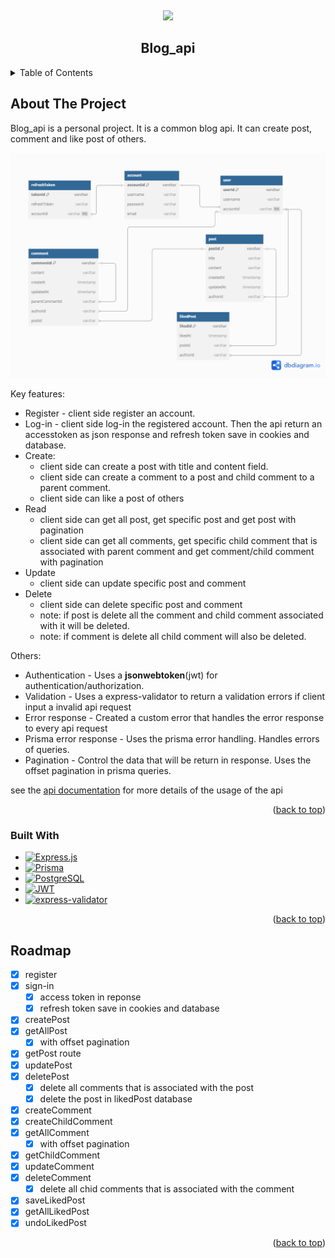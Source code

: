 <!-- PROJECT LOGO -->

<a id="readme-top"></a>
<br />

<div align="center">
  <image src="https://github.com/user-attachments/assets/b3dc80ba-8804-4cbd-bc6b-dd31fbb679ba" width="100px"/>
  <h2 align="center">Blog_api</h2>
</div>

<!-- TABLE OF CONTENTS -->
<details>
  <summary>Table of Contents</summary>
  <ol>
    <li>
      <a href="#about-the-project">About The Project</a>
      <ul>
        <li><a href="#built-with">Built With</a></li>
        <li><a href="https://github.com/bartue-dev/blog_api/blob/main/api-documentation.md">API Documentation</a></li>
      </ul>
    </li>
    <li><a href="#roadmap">Roadmap</a></li>
  </ol>
</details>

<!-- ABOUT THE PROJECT -->

## About The Project

Blog_api is a personal project. It is a common blog api. It can create post, comment and like post of others.

![blog_API_db_diagram](/public/blog_api_db.png)

Key features:

-   Register - client side register an account.
-   Log-in - client side log-in the registered account. Then the api return an accesstoken as json response and refresh token save in cookies and database.
-   Create:
    -   client side can create a post with title and content field.
    -   client side can create a comment to a post and child comment to a parent comment.
    -   client side can like a post of others
-   Read
    -   client side can get all post, get specific post and get post with pagination
    -   client side can get all comments, get specific child comment that is associated with parent comment and get comment/child comment with pagination
-   Update
    -   client side can update specific post and comment
-   Delete
    -   client side can delete specific post and comment
    -   note: if post is delete all the comment and child comment associated with it will be deleted.
    -   note: if comment is delete all child comment will also be deleted.

Others:

-   Authentication - Uses a **jsonwebtoken**(jwt) for authentication/authorization.
-   Validation - Uses a express-validator to return a validation errors if client input a invalid api request
-   Error response - Created a custom error that handles the error response to every api request
-   Prisma error response - Uses the prisma error handling. Handles errors of queries.
-   Pagination - Control the data that will be return in response. Uses the offset pagination in prisma queries.

see the <a href="https://github.com/bartue-dev/blog_api/blob/main/api-documentation.md" target="_blank"> api documentation</a> for more details of the usage of the api

<p align="right">(<a href="#readme-top">back to top</a>)</p>

### Built With

<!-- BADGES -->

-   [![Express.js][Express.js-badge]][Express.js-url]
-   [![Prisma][Prisma-badge]][Prisma-url]
-   [![PostgreSQL][PostgreSQL-badge]][PostgreSQL-url]
-   [![JWT][JWT-badge]][JWT-url]
-   [![express-validator][express-validator-badge]][express-validator-url]

<!-- BADGES -->

[Express.js-badge]: https://img.shields.io/badge/Express.js-000000?style=for-the-badge&logo=express&logoColor=white
[Express.js-url]: https://expressjs.com/
[Prisma-badge]: https://img.shields.io/badge/Prisma-2D3748?style=for-the-badge&logo=prisma&logoColor=white
[Prisma-url]: https://www.prisma.io/
[PostgreSQL-badge]: https://img.shields.io/badge/PostgreSQL-336791?style=for-the-badge&logo=postgresql&logoColor=white
[PostgreSQL-url]: https://www.postgresql.org/
[JWT-badge]: https://img.shields.io/badge/JWT-FFB600?style=for-the-badge&logo=jsonwebtokens&logoColor=black
[JWT-url]: https://jwt.io/
[express-validator-badge]: https://img.shields.io/badge/express--validator-6A1B9A?style=for-the-badge
[express-validator-url]: https://express-validator.github.io/docs/

<p align="right">(<a href="#readme-top">back to top</a>)</p>

<!-- ROADMAP -->

## Roadmap

-   [x] register
-   [x] sign-in
    -   [x] access token in reponse
    -   [x] refresh token save in cookies and database
-   [x] createPost
-   [x] getAllPost
    -   [x] with offset pagination
-   [x] getPost route
-   [x] updatePost
-   [x] deletePost
    -   [x] delete all comments that is associated with the post
    -   [x] delete the post in likedPost database
-   [x] createComment
-   [x] createChildComment
-   [x] getAllComment
    -   [x] with offset pagination
-   [x] getChildComment
-   [x] updateComment
-   [x] deleteComment
    -   [x] delete all chid comments that is associated with the comment
-   [x] saveLikedPost
-   [x] getAllLikedPost
-   [x] undoLikedPost

<p align="right">(<a href="#readme-top">back to top</a>)</p>
